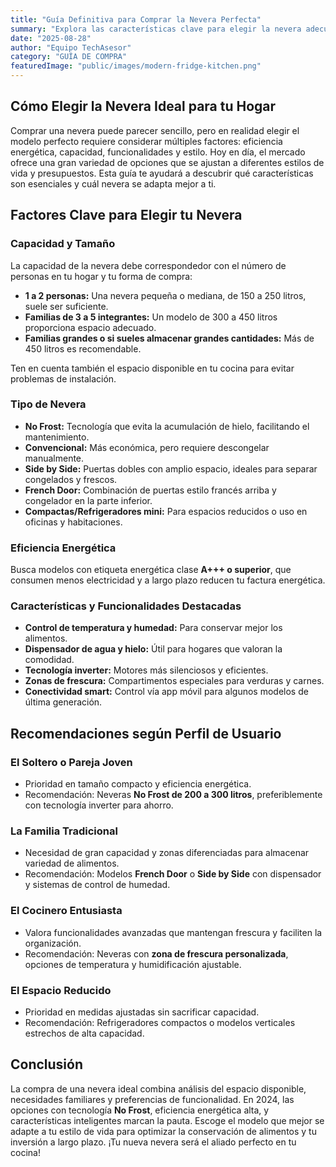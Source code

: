 ```yaml
---
title: "Guía Definitiva para Comprar la Nevera Perfecta"
summary: "Explora las características clave para elegir la nevera adecuada según tu estilo de vida, necesidades de espacio y presupuesto."
date: "2025-08-28"
author: "Equipo TechAsesor"
category: "GUÍA DE COMPRA"
featuredImage: "public/images/modern-fridge-kitchen.png"
---
```


## Cómo Elegir la Nevera Ideal para tu Hogar

Comprar una nevera puede parecer sencillo, pero en realidad elegir el modelo perfecto requiere considerar múltiples factores: eficiencia energética, capacidad, funcionalidades y estilo. Hoy en día, el mercado ofrece una gran variedad de opciones que se ajustan a diferentes estilos de vida y presupuestos. Esta guía te ayudará a descubrir qué características son esenciales y cuál nevera se adapta mejor a ti.

## Factores Clave para Elegir tu Nevera

### Capacidad y Tamaño

La capacidad de la nevera debe correspondedor con el número de personas en tu hogar y tu forma de compra:

- **1 a 2 personas:** Una nevera pequeña o mediana, de 150 a 250 litros, suele ser suficiente.
- **Familias de 3 a 5 integrantes:** Un modelo de 300 a 450 litros proporciona espacio adecuado.
- **Familias grandes o si sueles almacenar grandes cantidades:** Más de 450 litros es recomendable.

Ten en cuenta también el espacio disponible en tu cocina para evitar problemas de instalación.

### Tipo de Nevera

- **No Frost:** Tecnología que evita la acumulación de hielo, facilitando el mantenimiento.
- **Convencional:** Más económica, pero requiere descongelar manualmente.
- **Side by Side:** Puertas dobles con amplio espacio, ideales para separar congelados y frescos.
- **French Door:** Combinación de puertas estilo francés arriba y congelador en la parte inferior.
- **Compactas/Refrigeradores mini:** Para espacios reducidos o uso en oficinas y habitaciones.

### Eficiencia Energética

Busca modelos con etiqueta energética clase **A+++ o superior**, que consumen menos electricidad y a largo plazo reducen tu factura energética.

### Características y Funcionalidades Destacadas

- **Control de temperatura y humedad:** Para conservar mejor los alimentos.
- **Dispensador de agua y hielo:** Útil para hogares que valoran la comodidad.
- **Tecnología inverter:** Motores más silenciosos y eficientes.
- **Zonas de frescura:** Compartimentos especiales para verduras y carnes.
- **Conectividad smart:** Control vía app móvil para algunos modelos de última generación.

## Recomendaciones según Perfil de Usuario

### El Soltero o Pareja Joven

- Prioridad en tamaño compacto y eficiencia energética.
- Recomendación: Neveras **No Frost de 200 a 300 litros**, preferiblemente con tecnología inverter para ahorro.

### La Familia Tradicional

- Necesidad de gran capacidad y zonas diferenciadas para almacenar variedad de alimentos.
- Recomendación: Modelos **French Door** o **Side by Side** con dispensador y sistemas de control de humedad.

### El Cocinero Entusiasta

- Valora funcionalidades avanzadas que mantengan frescura y faciliten la organización.
- Recomendación: Neveras con **zona de frescura personalizada**, opciones de temperatura y humidificación ajustable.

### El Espacio Reducido

- Prioridad en medidas ajustadas sin sacrificar capacidad.
- Recomendación: Refrigeradores compactos o modelos verticales estrechos de alta capacidad.

## Conclusión

La compra de una nevera ideal combina análisis del espacio disponible, necesidades familiares y preferencias de funcionalidad. En 2024, las opciones con tecnología **No Frost**, eficiencia energética alta, y características inteligentes marcan la pauta. Escoge el modelo que mejor se adapte a tu estilo de vida para optimizar la conservación de alimentos y tu inversión a largo plazo. ¡Tu nueva nevera será el aliado perfecto en tu cocina!